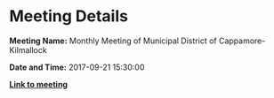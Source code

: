 # Meeting Details

**Meeting Name:** Monthly Meeting of Municipal District of Cappamore-Kilmallock

**Date and Time:** 2017-09-21 15:30:00

**<a href="https://www.limerick.ie/council/whats-on/monthly-meeting-municipal-district-cappamore-kilmallock-30" target="_blank">Link to meeting</a>**
